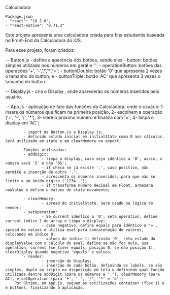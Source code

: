 Calculadora

    Package.json
    - "react": "18.2.0",
    - "react-native": "0.71.3"

Este projeto apresenta uma calculadora criada para fins estudantis baseada no Front-End da Calculadora do iOS.

Para esse projeto, foram criados: 

-- Button.js - define a aparência dos botões, sendo eles 
    - button: botões simples utilizado nos números em geral e '.';
    - operationButton: botões das operações '+', '-','/','*','=';
    - buttonDouble: botão '0' que apresenta 2 vezes o tamanho do button; e
    - buttonTriple: botão 'AC' que apresenta 3 vezes o tamanho do button.

-- Display.js - cria o Display , onde aparecerão os números inseridos pelo usuário.

-- App.js   - aplicação de fato das funções da Calculadora, onde o usuário:
            1- insere os números que ficam na primeira posição, 
            2- escolhem a operação ('+', '-', '/', '*'), 
            3- isere o próximo número e finaliza com '=';
            4- limpa o display em 'AC';

            - import de Button.js e Display.js;
            - definido estado inicial em initialState como 0 aos cálculos. Será utilizado em state e em clearMemory no export;

            Funções utilizadas:
            - addDigit: 
                    - limpa o display, caso seja idêntico a '0', assim, o número será '5' e não '05';
                    - if checa se já existe '.', caso positivo, não permite a inserção de outro '.';
                    - acrescenta os números inseridos, para que não se limite a um únido dígito ('1234..');
                    - if transforma número decimal em Float, armazena newValue e define o values de state novamente;

            - clearMemory: 
                    - spread do initialState. Será usado na lógica do render;
            - setOperation:
                    - Se current idêntico a '0', seta operation, define current índice 1 do array e limpa o display;
                    - caso negativo, define equals para idêntico a '=', spread do values e utiliza eval para concatenação de valores, colocando em índice 0;
                    - values de índice 1: definido '0', seta estado do displayValue com o cálculo do eval, define se não for nulo, usa operation, current (se tiver equals, posição 0, se não posição 1), clearDisplay quando negativo 'equals' e values;
            - render:
                    - inserção do Display;
                    - inserção de cada botão, definindo os labels, se são simples, duplo ou triplo na disposição em tela e definindo qual função utilizada dentre addDigit (para os números e '.'), clearMemory (para AC), e setOperation (para '+', '-', '/', '*' e '=');
        Por último, em App.js, seguem as estilizações container (flex:1) e e buttons, finalizando a aplicação.

   